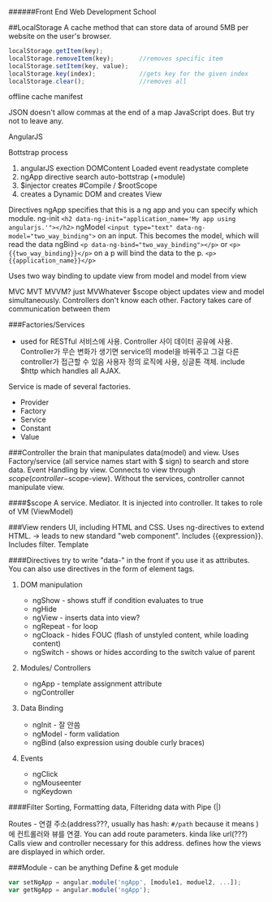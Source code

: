 ######Front End Web Development School

##LocalStorage
A cache method that can store data of around 5MB per website on the user's browser.

```js
localStorage.getItem(key);
localStorage.removeItem(key); 		//removes specific item
localStorage.setItem(key, value);
localStorage.key(index);      		//gets key for the given index
localStorage.clear();         		//removes all
```

offline cache
manifest

JSON doesn't allow commas at the end of a map
JavaScript does.
But try not to leave any.

AngularJS

Bottstrap process
1. angularJS exection
	DOMContent Loaded event
	readystate complete
21. ngApp directive search auto-bottstrap (+module)
1. $injector creates #Compile / $rootScope
1. creates a Dynamic DOM and creates View

Directives
ngApp specifies that this is a ng app and you can specify which module.
ng-init `<h2 data-ng-init="application_name='My app using angularjs.'"></h2>`
ngModel `<input type="text" data-ng-model="two_way_binding">` on an input. This becomes the model, which will read the data
ngBind `<p data-ng-bind="two_way_binding"></p>` or `<p>{{two_way_binding}}</p>` on a p will bind the data to the p.
`<p>{{application_name}}</p>`

Uses two way binding to update view from model and model from view

MVC MVT MVVM? just MVWhatever
$scope object updates view and model simultaneously. 
Controllers don't know each other. Factory takes care of communication between them

###Factories/Services
 - used for RESTful 서비스에 사용. Controller 사이 데이터 공유에 사용. Controller가 무슨 변화가 생기면 service의 model을 바꿔주고 그걸 다른 controller가 접근할 수 있음 사용자 정의 로직에 사용, 싱글톤 객체. include $http which handles all AJAX.

Service is made of several factories. 
- Provider
- Factory
- Service
- Constant
- Value

###Controller
the brain that manipulates data(model) and view. Uses Factory/service (all service names start with $ sign) to search and store data. Event Handling by view. Connects to view through $scope (controller-$scope-view). Without the services, controller cannot manipulate view.

####$scope
A service. Mediator. It is injected into controller. It takes to role of VM (ViewModel)



###View
renders UI, including HTML and CSS. Uses ng-directives to extend HTML. -> leads to new standard "web component". Includes {{expression}}. Includes filter.  Template

####Directives
try to write "data-" in the front if you use it as attributes. You can also use directives in the form of element tags.

1. DOM manipulation
	- ngShow - shows stuff if condition evaluates to true
	- ngHide
	- ngView - inserts data into view?
	- ngRepeat - for loop
	- ngCloack - hides FOUC (flash of unstyled content, while loading content)
	- ngSwitch - shows or hides according to the switch value of parent

2. Modules/ Controllers
	- ngApp - template assignment attribute
	- ngController

3. Data Binding
	- ngInit - 잘 안씀
	- ngModel - form validation 
	- ngBind (also expression using double curly braces)

4. Events
	- ngClick
	- ngMouseenter
	- ngKeydown

####Filter
Sorting, 
Formatting data, 
Filteridng data with Pipe (|)


Routes - 연결 주소(address???, usually has hash: `#/path` because it means )에 컨트롤러와 뷰를 연결. You can add route parameters. kinda like url(???) Calls view and controller necessary for this address. 
defines how the views are displayed in which order. 

###Module - can be anything
Define & get module

```js
var setNgApp = angular.module('ngApp', [module1, moduel2, ...]);
var getNgApp = angular.module('ngApp');
```